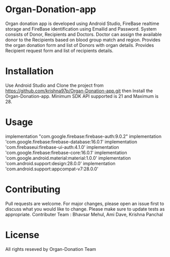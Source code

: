 # Organ-Donation-app
Organ donation app is developed using Android Studio, FireBase realtime storage and FireBase identification using Emailid and Password.
System consists of Donor, Recipients and Doctors. 
Doctor can assign the available donor to the Recipients based on blood group match and region.
Provides the organ donation form and list of Donors with organ details.
Provides Recipient request form and list of recipients details.

# Installation
Use Android Studio and Clone the project from https://github.com/krishna97p/Organ-Donation-app.git then Install the Organ-Donation-app.
Minimum SDK API supported is 21 and Maximum is 28.

# Usage
implementation "com.google.firebase:firebase-auth:9.0.2"
implementation 'com.google.firebase:firebase-database:16.0.1'
implementation 'com.firebaseui:firebase-ui-auth:4.1.0'
implementation 'com.google.firebase:firebase-core:16.0.1'
implementation 'com.google.android.material:material:1.0.0'
implementation 'com.android.support:design:28.0.0'
implementation 'com.android.support:appcompat-v7:28.0.0'

# Contributing
Pull requests are welcome. For major changes, please open an issue first to discuss what you would like to change.
Please make sure to update tests as appropriate.
Contributer Team : Bhavsar Mehul, Ami Dave, Krishna Panchal

# License
All rights reseved by Organ-Donation Team



